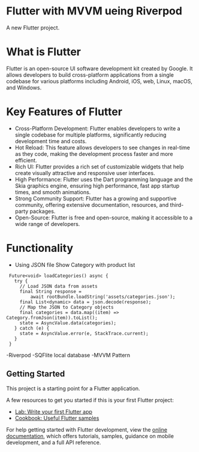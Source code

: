 # Flutter with MVVM ueing Riverpod

A new Flutter project.

# What is Flutter
Flutter is an open-source UI software development kit created by Google. 
It allows developers to build cross-platform applications from a single codebase for various platforms including Android, iOS, web, Linux, macOS, and Windows.

# Key Features of Flutter

- Cross-Platform Development: Flutter enables developers to write a single codebase for multiple platforms, significantly reducing development time and costs.
- Hot Reload: This feature allows developers to see changes in real-time as they code, making the development process faster and more efficient.
- Rich UI: Flutter provides a rich set of customizable widgets that help create visually attractive and responsive user interfaces.
- High Performance: Flutter uses the Dart programming language and the Skia graphics engine, ensuring high performance, fast app startup times, and smooth animations.
- Strong Community Support: Flutter has a growing and supportive community, offering extensive documentation, resources, and third-party packages.
- Open-Source: Flutter is free and open-source, making it accessible to a wide range of developers.


# Functionality
- Using JSON file Show Category with product list
 
 ```
  Future<void> loadCategories() async {
    try {
      // Load JSON data from assets
      final String response =
          await rootBundle.loadString('assets/categories.json');
      final List<dynamic> data = json.decode(response);
      // Map the JSON to Category objects
      final categories = data.map((item) => Category.fromJson(item)).toList();
      state = AsyncValue.data(categories);
    } catch (e) {
      state = AsyncValue.error(e, StackTrace.current);
    }
  }
 ```
 
 -Riverpod
 -SQFlite local database
 -MVVM Pattern

## Getting Started

This project is a starting point for a Flutter application.

A few resources to get you started if this is your first Flutter project:

- [Lab: Write your first Flutter app](https://docs.flutter.dev/get-started/codelab)
- [Cookbook: Useful Flutter samples](https://docs.flutter.dev/cookbook)

For help getting started with Flutter development, view the
[online documentation](https://docs.flutter.dev/), which offers tutorials,
samples, guidance on mobile development, and a full API reference.
